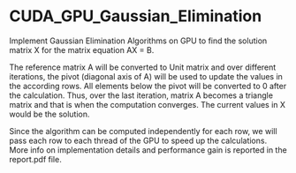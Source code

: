 # CUDA_GPU_Gaussian_Elimination

Implement Gaussian Elimination Algorithms on GPU to find the solution matrix X for the matrix equation AX = B.

The reference matrix A will be converted to Unit matrix and over different iterations, the pivot (diagonal axis of A) will be used to update the values in the according rows.
All elements below the pivot will be converted to 0 after the calculation. Thus, over the last iteration, matrix A becomes a triangle matrix and that is when the computation 
converges. The current values in X would be the solution. 

Since the algorithm can be computed independently for each row, we will pass each row to each thread of the GPU to speed up the calculations. More info on implementation details
and performance gain is reported in the report.pdf file.

